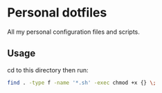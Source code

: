 # Personal dotfiles

All my personal configuration files and scripts.

## Usage

cd to this directory then run:

```bash
find . -type f -name '*.sh' -exec chmod +x {} \;
```

